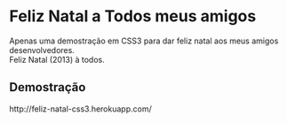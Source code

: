 <h1>Feliz Natal a Todos meus amigos</h1>
<p>Apenas uma demostração em CSS3 para dar feliz natal aos meus amigos desenvolvedores. <br />Feliz Natal (2013) à todos.</p>
<h2>Demostração</h2>
http://feliz-natal-css3.herokuapp.com/